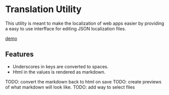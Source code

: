 # Translation Utility

This utility is meant to make the localization of web apps easier by providing a easy to use interfface for editing JSON localization files.

[demo](http://fuzzyvagina.github.io/translation-utility)

## Features

* Underscores in keys are converted to spaces.
* Html in the values is rendered as markdown.

TODO: convert the markdown back to html on save
TODO: create previews of what markdown will look like.
TODO: add way to select files